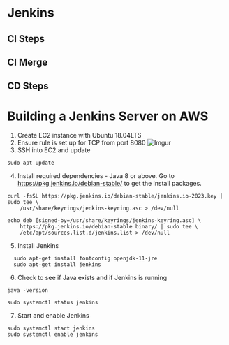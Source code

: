 # Jenkins

## CI Steps

## CI Merge

## CD Steps

# Building a Jenkins Server on AWS
1. Create EC2 instance with Ubuntu 18.04LTS
2. Ensure rule is set up for TCP from port 8080
![Imgur](https://i.imgur.com/NsHm8mL.png)
3. SSH into EC2 and update
```
sudo apt update
```
4. Install required dependencies - Java 8 or above.
Go to <https://pkg.jenkins.io/debian-stable/> to get the install packages.
```
curl -fsSL https://pkg.jenkins.io/debian-stable/jenkins.io-2023.key | sudo tee \
    /usr/share/keyrings/jenkins-keyring.asc > /dev/null
```

```
echo deb [signed-by=/usr/share/keyrings/jenkins-keyring.asc] \
    https://pkg.jenkins.io/debian-stable binary/ | sudo tee \
    /etc/apt/sources.list.d/jenkins.list > /dev/null
```

5. Install Jenkins


```sudo apt-get update
  sudo apt-get install fontconfig openjdk-11-jre
  sudo apt-get install jenkins
```
6. Check to see if Java exists and if Jenkins is running
```
java -version

sudo systemctl status jenkins
```
7. Start and enable Jenkins
```
sudo systemctl start jenkins
sudo systemctl enable jenkins
```
